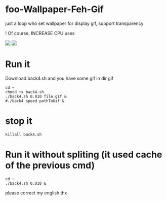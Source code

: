 # foo-Wallpaper-Feh-Gif
just a loop who set wallpaper for display gif,  support transparency

! Of course, INCREASE CPU uses

<img src="https://github.com/thomas10-10/foo-Wallpaper-Feh-Gif/raw/master/desktop-animation2.gif"  />
<img src="https://github.com/thomas10-10/foo-Wallpaper-Feh-Gif/raw/master/desktop-animation4.gif"  />

# Run it
Download back4.sh and you have some gif in dir gif
```
cd ~
chmod +x back4.sh
./back4.sh 0.010 file.gif &
#./back4 speed pathToGif &
```

# stop it
```
killall back4.sh
```

# Run it without spliting (it used cache of the previous cmd)
 ```
cd ~
./back4.sh 0.O10 &
```

please correct my english thx


